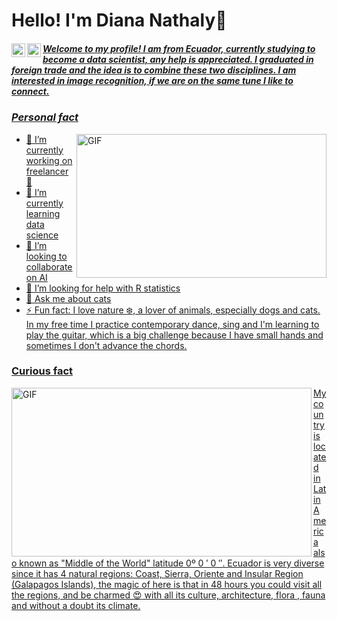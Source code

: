 # Hello! I'm Diana Nathaly👋
</a>
<a href="https://linkedin.com/in/diana-altamirano-usl">
  <img align="left" alt="Abhishek's LinkedIN" width="22px" src="https://raw.githubusercontent.com/peterthehan/peterthehan/master/assets/linkedin.svg" />
</a>
<a href="https://open.spotify.com/user/nathalyusl">
  <img align="left" alt="Abhishek's Spotify" width="22px" src="https://raw.githubusercontent.com/peterthehan/peterthehan/master/assets/spotify.svg" />

##### Welcome to my profile! I am from Ecuador, currently studying to become a data scientist, any help is appreciated. I graduated in foreign trade and the idea is to combine these two disciplines. I am interested in image recognition, if we are on the same tune I like to connect.


 ### *Personal fact*
 <img align="right" alt="GIF" src="https://media.giphy.com/media/citBl9yPwnUOs/giphy.gif" width="400" height="230" />

- 🔭 I’m currently working on freelancer :penguin:
- 🌱 I’m currently learning data science 
- 👯 I’m looking to collaborate on AI
- 🤔 I’m looking for help with R statistics
- 💬 Ask me about cats
- ⚡ Fun fact: I love nature :snowflake:, a lover of animals, especially dogs and cats. In my free time I practice contemporary dance, sing and I'm learning to play the guitar, which is a big challenge because I have small hands and sometimes I don't advance the chords.

### Curious fact

<img align="left" alt="GIF" src="https://media.giphy.com/media/4ZrTyoKgxigf6SUup2/giphy.gif" width="480" height="270" />
 
My country is located in Latin America also known as "Middle of the World" latitude 0º 0 ′ 0 ″. Ecuador is very diverse since it has 4 natural regions: Coast, Sierra, Oriente and Insular Region (Galapagos Islands), the magic of here is that in 48 hours you could visit all the regions, and be charmed :heart_eyes: with all its culture, architecture, flora , fauna and without a doubt its climate.

